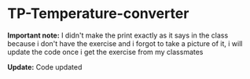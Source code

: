 # TP-Temperature-converter
**Important note:** I didn't make the print exactly as it says in the class because i don't have the exercise and i forgot to take a picture of it, i will update the code once i get the exercise from my classmates

**Update:** Code updated
